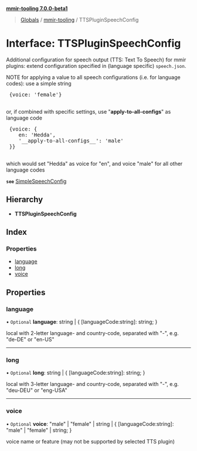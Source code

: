 **[mmir-tooling 7.0.0-beta1](../README.md)**

> [Globals](../README.md) / [mmir-tooling](../modules/mmir_tooling.md) / TTSPluginSpeechConfig

# Interface: TTSPluginSpeechConfig

Additional configuration for speech output (TTS: Text To Speech) for mmir plugins:
extend configuration specified in (language specific) `speech.json`.

NOTE for applying a value to all speech configurations (i.e. for language codes):
use a simple string
 <pre>
 {voice: 'female'}
 </pre>
or, if combined with specific settings, use "__apply-to-all-configs__" as language code
 <pre>
 {voice: {
 	en: 'Hedda',
 	'__apply-to-all-configs__': 'male'
 }}
 </pre>
 which would set "Hedda" as voice for "en", and voice "male" for all other language codes

**`see`** [SimpleSpeechConfig](mmir_lib.simplespeechconfig.md)

## Hierarchy

* **TTSPluginSpeechConfig**

## Index

### Properties

* [language](mmir_tooling.ttspluginspeechconfig.md#language)
* [long](mmir_tooling.ttspluginspeechconfig.md#long)
* [voice](mmir_tooling.ttspluginspeechconfig.md#voice)

## Properties

### language

• `Optional` **language**: string \| { [languageCode:string]: string;  }

local with 2-letter language- and country-code, separated with "-", e.g. "de-DE" or "en-US"

___

### long

• `Optional` **long**: string \| { [languageCode:string]: string;  }

local with 3-letter language- and country-code, separated with "-", e.g. "deu-DEU" or "eng-USA"

___

### voice

• `Optional` **voice**: \"male\" \| \"female\" \| string \| { [languageCode:string]: \"male\" \| \"female\" \| string;  }

voice name or feature (may not be supported by selected TTS plugin)
